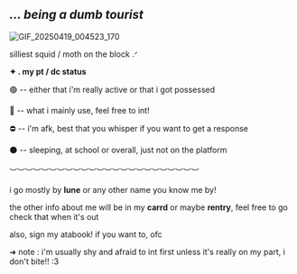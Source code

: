 ## *...  being a dumb tourist*

![GIF_20250419_004523_170](https://github.com/user-attachments/assets/74c35b27-8840-4b26-805c-11e21e3f691a)


silliest squid / moth on the block .ᐟ



**✦     .      my pt / dc status**

🟢  --  either that i'm really active or that i got possessed

🌙  --  what i mainly use, feel free to int!

⛔️  --  i'm afk, best that you whisper if you want to get a response

⚫️  --  sleeping, at school or overall, just not on the platform

︶︶︶︶︶︶︶︶︶︶︶︶︶︶︶︶︶︶︶︶︶︶︶︶

i go mostly by __lune__ or any other name you know me by! 

the other info about me will be in my **carrd** or maybe **rentry**, feel free to go check that when it's out

also, sign my atabook! if you want to, ofc

➜  note : i'm usually shy and afraid to int first unless it's really on my part, i don't bite!! :3
